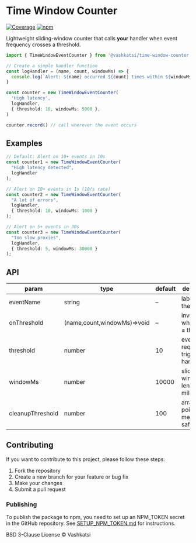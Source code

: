 # Time Window Counter

[![Coverage](https://img.shields.io/badge/coverage-100%25-brightgreen.svg)](https://github.com/vashkatsi/time-window-counter)
[![npm](https://img.shields.io/npm/dm/@vashkatsi/time-window-counter.svg)](https://www.npmjs.com/package/@vashkatsi/time-window-counter)

Lightweight sliding-window counter that calls **your** handler when event
frequency crosses a threshold.

```ts
import { TimeWindowEventCounter } from '@vashkatsi/time-window-counter'

// Create a simple handler function
const logHandler = (name, count, windowMs) => {
  console.log(`Alert: ${name} occurred ${count} times within ${windowMs}ms window`)
}

const counter = new TimeWindowEventCounter(
  'High latency',
  logHandler,
  { threshold: 10, windowMs: 5000 },
)

counter.record() // call wherever the event occurs
```

## Examples

```ts
// Default: Alert on 10+ events in 10s
const counter1 = new TimeWindowEventCounter(
  "High latency detected",
  logHandler
);

// Alert on 10+ events in 1s (10/s rate)
const counter2 = new TimeWindowEventCounter(
  "A lot of errors",
  logHandler,
  { threshold: 10, windowMs: 1000 }
);

// Alert on 5+ events in 30s
const counter3 = new TimeWindowEventCounter(
  "Too slow proxies",
  logHandler,
  { threshold: 5, windowMs: 30000 }
);
```

## API

| param | type | default | description |
|-------|------|---------|-------------|
| eventName | string | – | label sent to the handler |
| onThreshold | (name,count,windowMs)=>void | – | invoked when count ≥ threshold |
| threshold | number | 10 | events required to trigger handler |
| windowMs | number | 10000 | sliding-window length in milliseconds |
| cleanupThreshold | number | 100 | array trim point for memory safety |

## Contributing

If you want to contribute to this project, please follow these steps:

1. Fork the repository
2. Create a new branch for your feature or bug fix
3. Make your changes
4. Submit a pull request

### Publishing

To publish the package to npm, you need to set up an NPM_TOKEN secret in the GitHub repository. See [SETUP_NPM_TOKEN.md](SETUP_NPM_TOKEN.md) for instructions.

BSD 3-Clause License © Vashkatsi
